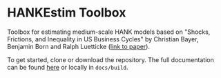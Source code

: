 # HANKEstim Toolbox

Toolbox for estimating medium-scale HANK models based on "Shocks, Frictions, and Inequality in US Business Cycles" by Christian Bayer, Benjamin Born and Ralph Luetticke ([link to paper](https://www.benjaminborn.de/publication/bbl_inequality_2020/)).

To get started, clone or download the repository. The full documentation can be found [here](docs/build/index.html) or locally in `docs/build`.
